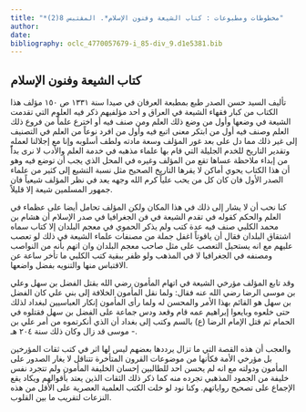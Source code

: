 ```yaml
---
title: "*مخطوطات ومطبوعات : كتاب الشيعة وفنون الإسلام*. المقتبس 8(2)"
author: 
date: 
bibliography: oclc_4770057679-i_85-div_9.d1e5381.bib
---
```




##  كتاب الشيعة وفنون الإسلام 


 تأليف السيد حسن الصدر طبع بمطبعة العرفان في صيدا سنة  ١٣٣١  ص  ١٥٠  مؤلف هذا الكتاب من كبار فقهاء الشيعة في العراق و  احد  مؤلفيهم ذكر فيه العلوم التي تقدمت الشيعة في وضعها وأول من وضع ذلك العلم ومن صنف فيه أو اخترع علماً من فروع ذلك العلم وصنف فيه أول من ابتكر معنى اتبع فيه وأول من افرد نوعاً من العلم في التصنيف إلى غير ذلك مما دل على بعد غور المؤلف وسعة مادته ولطف أسلوبه وإنا مع إجلالنا لعمله وتقدير التاريخ للخدم الجليلة التي قام بها علماء مذهبه في خدمة العلم والأدب لا نرى بداًً من إبداء ملاحظة عساها تقع من المؤلف وغيره في المحل الذي يجب أن توضع فيه وهو   أن هذا الكتاب يحوي أماكن لا يقرها التاريخ الصحيح مثل نسبة التشيع إلى كثير من علماء الصدر الأول فان كان كل من يحب علياً كرم الله وجهه يعد في نظر المؤلف شيعياً فان جمهور المسلمين شيعة إلا قليلاً. 

 كنا نحب أن لا يشار إلى ذلك في هذا المكان ولكن المؤلف تحامل أيضا على عظماء في العلم والحكم كقوله في تقدم الشيعة في فن الجغرافيا في صدر الإسلام أن هشام بن محمد الكلبي صنف فيه عدة كتب ولم يذكر الحموي في معجم البلدان إلا كتاب سماه اشتقاق البلدان فقال أن ياقوتاً اغفل جملة من مصنفات علماء الشيعة في ذلك لو تعصب عليهم مع انه يستحيل التعصب على مثل صاحب معجم البلدان وان اتهم بأنه من النواصب ومصنفه في الجغرافيا لا في المذهب ولو ظفر ببقية كتب الكلبي ما تأخر ساعة عن الاقتباس منها والتنويه بفضل واضعها. 

 وقد تابع المؤلف مؤرخي الشيعة في اتهام المأمون رضي الله بقتل الفضل بن سهل وعلي بن موسى الرضا رضي الله عنه فقال: ولما نقل المأمون الخلافة إلى بني علي كان الفضل بن سهل هو القائم بهذا الأمر والمحسن له ولما رأى المأمون إنكار العباسيين لبغداد لذلك حتى خلعوه وبايعوا إبراهيم عمه قام وقعد ودس جماعة على الفضل بن سهل فقتلوه في الحمام ثم قتل الإمام الرضا (ع) بالسم وكتب إلى بغداد أن الذي أنكرتموه من أمر علي بن موسى قد زال وكان ذلك سنة  ٢٠٤  هـ -. 

 والعجب أن هذه القصة التي ما تزال يرددها بعضهم ليس لها اثر في كتب ثقات المؤرخين بل مؤرخي الأمة فكأنها من موضوعات القرون المتأخرة تتناقل لا يغار الصدور على المأمون ودولته مع انه لم يحسن  احد  للطالبين إحسان الخليفة المأمون ولم تتجرد نفس خليفة من الجمود المذهبي تجرده منه كما ذكر ذلك الثقات الذين يعتد بأقوالهم ويكاد يقع الإجماع على تصحيح رواياتهم. وكنا نود لو خلت الكتب العلمية العصرية على الأقل من هذه النزعات لتقريب ما بين القلوب. 
